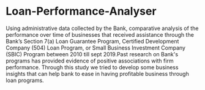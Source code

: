 # Loan-Performance-Analyser
Using administrative data collected by the Bank, comparative analysis of the performance over time of businesses that received assistance through the Bank’s Section 7(a) Loan Guarantee Program, Certified Development Company (504) Loan Program, or Small Business Investment Company (SBIC) Program between 2010 till sept 2019.Past research on Bank's programs has provided evidence of positive associations with firm performance. Through this study we tried to develop some business insights that can help bank to ease in having profitable business through loan programs.
